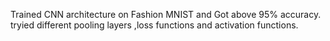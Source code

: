 Trained CNN architecture on Fashion MNIST and Got above 95% accuracy.
tryied different pooling layers ,loss functions and activation functions.
